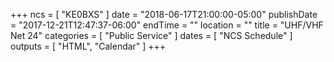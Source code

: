 +++
ncs = [ "KE0BXS" ]
date = "2018-06-17T21:00:00-05:00"
publishDate = "2017-12-21T12:47:37-06:00"
endTime = ""
location = ""
title = "UHF/VHF Net 24"
categories = [ "Public Service" ]
dates = [ "NCS Schedule" ]
outputs = [ "HTML", "Calendar" ]
+++
